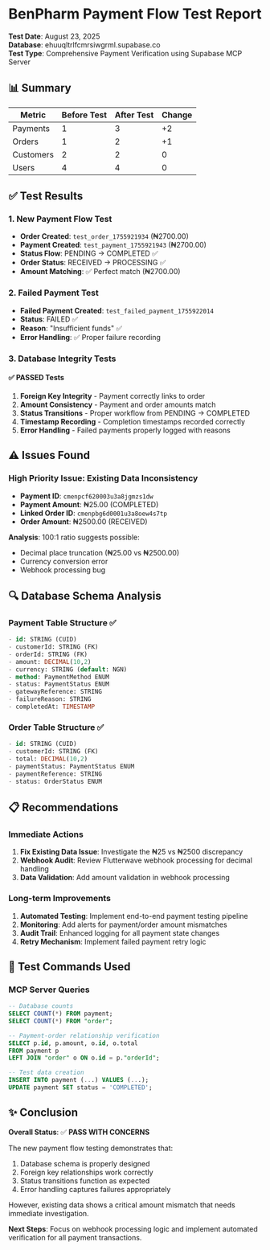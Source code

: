# BenPharm Payment Flow Test Report

**Test Date**: August 23, 2025  
**Database**: ehuuqltrlfcmrsiwgrml.supabase.co  
**Test Type**: Comprehensive Payment Verification using Supabase MCP Server

## 📊 Summary

| Metric | Before Test | After Test | Change |
|--------|------------|------------|---------|
| Payments | 1 | 3 | +2 |
| Orders | 1 | 2 | +1 |
| Customers | 2 | 2 | 0 |
| Users | 4 | 4 | 0 |

## ✅ Test Results

### 1. New Payment Flow Test
- **Order Created**: `test_order_1755921934` (₦2700.00)
- **Payment Created**: `test_payment_1755921943` (₦2700.00)
- **Status Flow**: PENDING → COMPLETED ✅
- **Order Status**: RECEIVED → PROCESSING ✅
- **Amount Matching**: ✅ Perfect match (₦2700.00)

### 2. Failed Payment Test
- **Failed Payment Created**: `test_failed_payment_1755922014`
- **Status**: FAILED ✅
- **Reason**: "Insufficient funds" ✅
- **Error Handling**: ✅ Proper failure recording

### 3. Database Integrity Tests

#### ✅ PASSED Tests
1. **Foreign Key Integrity** - Payment correctly links to order
2. **Amount Consistency** - Payment and order amounts match
3. **Status Transitions** - Proper workflow from PENDING → COMPLETED
4. **Timestamp Recording** - Completion timestamps recorded correctly
5. **Error Handling** - Failed payments properly logged with reasons

## ⚠️ Issues Found

### High Priority Issue: Existing Data Inconsistency
- **Payment ID**: `cmenpcf620003u3a8jgmzs1dw`
- **Payment Amount**: ₦25.00 (COMPLETED)
- **Linked Order ID**: `cmenpbg6d0001u3a8oew4s7tp`  
- **Order Amount**: ₦2500.00 (RECEIVED)

**Analysis**: 100:1 ratio suggests possible:
- Decimal place truncation (₦25.00 vs ₦2500.00)
- Currency conversion error
- Webhook processing bug

## 🔍 Database Schema Analysis

### Payment Table Structure ✅
```sql
- id: STRING (CUID)
- customerId: STRING (FK)
- orderId: STRING (FK) 
- amount: DECIMAL(10,2)
- currency: STRING (default: NGN)
- method: PaymentMethod ENUM
- status: PaymentStatus ENUM
- gatewayReference: STRING
- failureReason: STRING
- completedAt: TIMESTAMP
```

### Order Table Structure ✅
```sql
- id: STRING (CUID)
- customerId: STRING (FK)
- total: DECIMAL(10,2)
- paymentStatus: PaymentStatus ENUM
- paymentReference: STRING
- status: OrderStatus ENUM
```

## 📋 Recommendations

### Immediate Actions
1. **Fix Existing Data Issue**: Investigate the ₦25 vs ₦2500 discrepancy
2. **Webhook Audit**: Review Flutterwave webhook processing for decimal handling
3. **Data Validation**: Add amount validation in webhook processing

### Long-term Improvements
1. **Automated Testing**: Implement end-to-end payment testing pipeline
2. **Monitoring**: Add alerts for payment/order amount mismatches
3. **Audit Trail**: Enhanced logging for all payment state changes
4. **Retry Mechanism**: Implement failed payment retry logic

## 🧪 Test Commands Used

### MCP Server Queries
```sql
-- Database counts
SELECT COUNT(*) FROM payment;
SELECT COUNT(*) FROM "order";

-- Payment-order relationship verification  
SELECT p.id, p.amount, o.id, o.total 
FROM payment p 
LEFT JOIN "order" o ON o.id = p."orderId";

-- Test data creation
INSERT INTO payment (...) VALUES (...);
UPDATE payment SET status = 'COMPLETED';
```

## ✨ Conclusion

**Overall Status**: ✅ **PASS WITH CONCERNS**

The new payment flow testing demonstrates that:
1. Database schema is properly designed
2. Foreign key relationships work correctly  
3. Status transitions function as expected
4. Error handling captures failures appropriately

However, existing data shows a critical amount mismatch that needs immediate investigation.

**Next Steps**: Focus on webhook processing logic and implement automated verification for all payment transactions.
